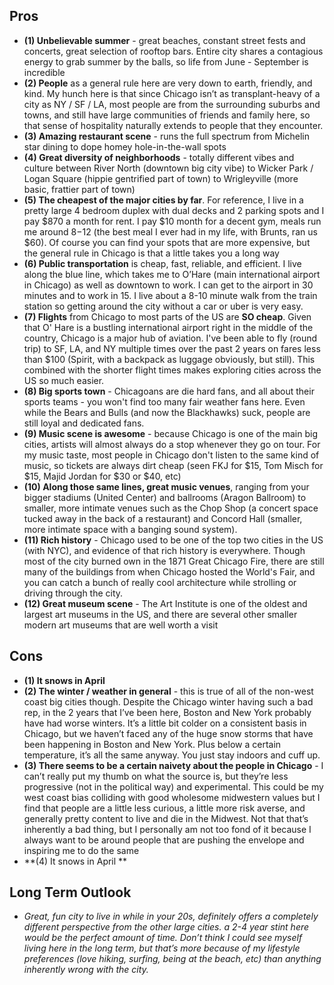 ## Pros
- **(1)  Unbelievable summer** - great beaches, constant street fests and concerts, great selection of rooftop bars. Entire city shares a contagious energy to grab summer by the balls, so life from June - September is incredible
- **(2) People** as a general rule here are very down to earth, friendly, and kind. My hunch here is that since Chicago isn’t as transplant-heavy of a city as NY / SF / LA, most people are from the surrounding suburbs and towns, and still have large communities of friends and family here, so that sense of hospitality naturally extends to people that they encounter. 
- **(3) Amazing restaurant scene** - runs the full spectrum from Michelin star dining to dope homey hole-in-the-wall spots
- **(4) Great diversity of neighborhoods** - totally different vibes and culture between River North (downtown big city vibe) to Wicker Park / Logan Square (hippie gentrified part of town) to Wrigleyville (more basic, frattier part of town) 
- **(5) The cheapest of the major cities by far**. For reference, I live in a pretty large 4 bedroom duplex with dual decks and 2 parking spots and I pay $870 a month for rent. I pay $10 month for a decent gym, meals run me around $8-$12 (the best meal I ever had in my life, with Brunts, ran us $60). Of course you can find your spots that are more expensive, but the general rule in Chicago is that a little takes you a long way 
- **(6) Public transportation** is cheap, fast, reliable, and efficient. I live along the blue line, which takes me to O’Hare (main international airport in Chicago) as well as downtown to work. I can get to the airport in 30 minutes and to work in 15. I live about a 8-10 minute walk from the train station so getting around the city without a car or uber is very easy. 
- **(7) Flights** from Chicago to most parts of the US are **SO cheap**. Given that O' Hare is a bustling international airport right in the middle of the country, Chicago is a major hub of aviation. I've been able to fly (round trip) to SF, LA, and NY multiple times over the past 2 years on fares less than $100 (Spirit, with a backpack as luggage obviously, but still). This combined with the shorter flight times makes exploring cities across the US so much easier. 
- **(8) Big sports town** - Chicagoans are die hard fans, and all about their sports teams - you won't find too many fair weather fans here. Even while the Bears and Bulls (and now the Blackhawks) suck, people are still loyal and dedicated fans. 
- **(9) Music scene is awesome** - because Chicago is one of the main big cities, artists will almost always do a stop whenever they go on tour. For my music taste, most people in Chicago don't listen to the same kind of music, so tickets are always dirt cheap (seen FKJ for $15, Tom Misch for $15, Majid Jordan for $30 or $40, etc)
- **(10) Along those same lines, great music venues**, ranging from your bigger stadiums (United Center) and ballrooms (Aragon Ballroom) to smaller, more intimate venues such as the Chop Shop (a concert space tucked away in the back of a restaurant) and Concord Hall (smaller, more intimate space with a banging sound system). 
- **(11) Rich history** - Chicago used to be one of the top two cities in the US (with NYC), and evidence of that rich history is everywhere. Though most of the city burned own in the 1871 Great Chicago Fire, there are still many of the buildings from when Chicago hosted the World's Fair, and you can catch a bunch of really cool architecture while strolling or driving through the city.
- **(12) Great museum scene** - The Art Institute is one of the oldest and largest art museums in the US, and there are several other smaller modern art museums that are well worth a visit 

## Cons
- **(1) It snows in April**
- **(2) The winter / weather in general** - this is true of all of the non-west coast big cities though. Despite the Chicago winter having such a bad rep, in the 2 years that I’ve been here, Boston and New York probably have had worse winters. It’s a little bit colder on a consistent basis in Chicago, but we haven’t faced any of the huge snow storms that have been happening in Boston and New York. Plus below a certain temperature, it’s all the same anyway. You just stay indoors and cuff up. 
- **(3) There seems to be a certain naivety about the people in Chicago** - I can’t really put my thumb on what the source is, but they’re less progressive (not in the political way) and experimental. This could be my west coast bias colliding with good wholesome midwestern values but I find that people are a little less curious, a little more risk averse, and generally pretty content to live and die in the Midwest. Not that that’s inherently a bad thing, but I personally am not too fond of it because I always want to be around people that are pushing the envelope and inspiring me to do the same
- **(4) It snows in April **

## Long Term Outlook
- *Great, fun city to live in while in your 20s, definitely offers a completely different perspective from the other large cities. a 2-4 year stint here would be the perfect amount of time. Don’t think I could see myself living here in the long term, but that’s more because of my lifestyle preferences (love hiking, surfing, being at the beach, etc) than anything inherently wrong with the city.*
